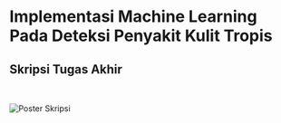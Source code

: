# Implementasi Machine Learning Pada Deteksi Penyakit Kulit Tropis
## Skripsi Tugas Akhir
<br>

![Poster Skripsi](https://user-images.githubusercontent.com/42699234/180654675-9802159a-72b1-4a88-9e9e-2f8cb4606145.png)
